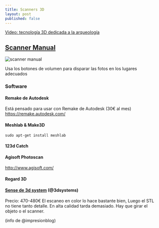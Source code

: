 ```yaml
---
title: Scanners 3D
layout: post
published: false
---
```


[Video: tecnología 3D dedicada a la arqueología](https://youtu.be/Ux7ZMwExk4I)


## [Scanner Manual](http://www.thingiverse.com/thing:1762299/)

![scanner manual](http://thingiverse-production-new.s3.amazonaws.com/renders/f5/50/fb/9d/57/1f19e6a0978524aeff65dcd8e1667035_preview_featured.jpg)

Usa los botones de volumen para disparar las fotos en los lugares adecuados

### Software

#### Remake de Autodesk

Está pensado para usar con Remake de Autodesk (30€ al mes) https://remake.autodesk.com/

#### Meshlab & Make3D

    sudo apt-get install meshlab

#### 123d Catch


#### Agisoft Photoscan

http://www.agisoft.com/

#### Regard 3D

####  [Sense de 3d system](http://www.3dsystems.com/shop/sense) (@3dsystems)
Precio: 470-480€
El escaneo en color lo hace bastante bien, Luego el STL no tiene tanto detalle. En alta calidad tarda demasiado. Hay que girar el objeto o el scanner.

(info de @impresionblog)
